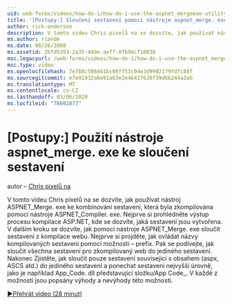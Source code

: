 ```yaml
---
uid: web-forms/videos/how-do-i/how-do-i-use-the-aspnet_mergeexe-utility-to-merge-assemblies
title: '[Postupy:] Sloučení sestavení pomocí nástroje aspnet_merge. exe | Microsoft Docs'
author: rick-anderson
description: V tomto videu Chris pixelů na se dozvíte, jak používat nástroj aspnet_merge. exe ke kombinování sestavení kompilovaných pomocí aspnet_compiler. exe utilit...
ms.author: riande
ms.date: 06/26/2008
ms.assetid: 2bfd5353-2a35-449e-aeff-0fb94cf10030
msc.legacyurl: /web-forms/videos/how-do-i/how-do-i-use-the-aspnet_mergeexe-utility-to-merge-assemblies
msc.type: video
ms.openlocfilehash: 7e768c508441bc08ff53c04e3d9982179fdfc88f
ms.sourcegitcommit: e7e91932a6e91a63e2e46417626f39d6b244a3ab
ms.translationtype: MT
ms.contentlocale: cs-CZ
ms.lasthandoff: 03/06/2020
ms.locfileid: "78602877"
---
```

# <a name="how-do-i-use-the-aspnet_mergeexe-utility-to-merge-assemblies"></a>[Postupy:] Použití nástroje aspnet_merge. exe ke sloučení sestavení

autor – [Chris pixelů na](https://twitter.com/chrispels)

V tomto videu Chris pixelů na se dozvíte, jak používat nástroj ASPNET\_Merge. exe ke kombinování sestavení, která byla zkompilována pomocí nástroje ASPNET\_Compiler. exe. Nejprve si prohlédněte výstup procesu kompilace ASP.NET, kde se dozvíte, jaká sestavení jsou vytvořena. V dalším kroku se dozvíte, jak pomocí nástroje ASPNET\_Merge. exe sloučit sestavení z kompilace webu. Nejprve si projděte, jak ovládat názvy kompilovaných sestavení pomocí možnosti – prefix. Pak se podívejte, jak sloučit všechna sestavení pro zkompilovaný web do jediného sestavení. Nakonec Zjistěte, jak sloučit pouze sestavení související s obsahem (aspx, ASCS atd.) do jediného sestavení a ponechat sestavení nejvyšší úrovně, jako je například App\_Code. dll představující složku/App Code\_. V každé z možností jsou popsány výhody a nevýhody této možnosti.

[&#9654;Přehrát video (28 minut)](https://channel9.msdn.com/Blogs/ASP-NET-Site-Videos/how-do-i-use-the-aspnet_mergeexe-utility-to-merge-assemblies)
